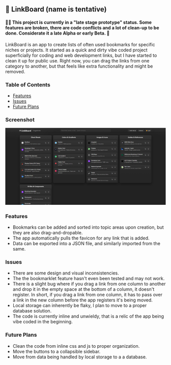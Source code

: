 ## 🔗 LinkBoard  (name is tentative) 
#### 🚨🚧 This project is currently in a "late stage prototype" status. Some features are broken, there are code conflicts and a lot of clean-up to be done. Considerate it a late Alpha or early Beta. 🚧

LinkBoard is an app to create lists of often used bookmarks for specific niches or projects. It started as a quick and dirty vibe coded project superficially for coding and web development links, but I have started to clean it up for public use. Right now, you can drag the links from one category to another, but that feels like extra functionality and might be removed.

###  Table of Contents
- [ Features](#-features)
- [ Issues](#-issues)
- [ Future Plans](#-future-plans)

###  Screenshot
![App screenshot](https://raw.githubusercontent.com/KevanMacGee/LinkBoard/refs/heads/master/screenshots/Screenshot2025-09-26-192559.png)

###  Features
- Bookmarks can be added and sorted into topic areas upon creation, but they are also drag-and-dropable.
- The app automatically pulls the favicon for any link that is added.
- Data can be exported into a JSON file, and similarly imported from the same.

###  Issues
- There are some design and visual inconsistencies.
- The the bookmarklet feature hasn't even been tested and may not work.
- There is a slight bug where if you drag a link from one column to another and drop it in the empty space at the bottom of a column, it doesn't register. In short, if you drag a link from one column, it has to pass over a link in the new column before the app registers it's being moved.
- Local storage can inherently be flaky, I plan to move to a proper database solution.
- The code is currently inline and unwieldy, that is a relic of the app being vibe coded in the beginning.

###  Future Plans
- Clean the code from inline css and js to proper organization.
- Move the buttons to a collapsible sidebar.
- Move from data being handled by local storage to a a database.
